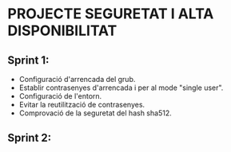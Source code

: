 # PROJECTE SEGURETAT I ALTA DISPONIBILITAT

## Sprint 1:

 - Configuració d'arrencada del grub.
 - Establir contrasenyes d'arrencada  i per al mode "single user".
 - Configuració de l'entorn.
 - Evitar la reutilització de contrasenyes.
 - Comprovació de la seguretat del hash sha512.

## Sprint 2:
